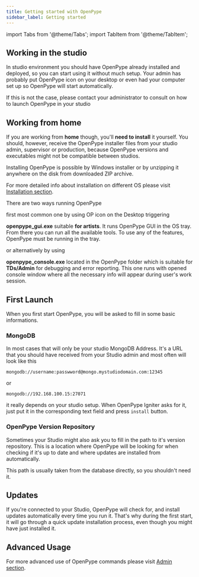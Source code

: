 ```yaml
---
title: Getting started with OpenPype
sidebar_label: Getting started
---
```


import Tabs from '@theme/Tabs';
import TabItem from '@theme/TabItem';



## Working in the studio

In studio environment you should have OpenPype already installed and deployed,  so you can start using it without much setup. Your admin has probably put OpenPype icon on your desktop or even had your computer set up so OpenPype will start automatically.

If this is not the case, please contact your administrator to consult on how to launch OpenPype in your studio

## Working from home

If you are working from **home** though, you'll **need to install** it yourself. You should, however, receive the OpenPype installer files from your studio
admin, supervisor or production, because OpenPype versions and executables might not be compatible between studios.  

Installing OpenPype is possible by Windows installer or by unzipping it anywhere on the disk from downloaded ZIP archive.

For more detailed info about installation on different OS please visit [Installation section](artist_install.md).

There are two ways running OpenPype

first most common one by using OP icon on the Desktop triggering

**openpype_gui.exe** suitable **for artists**. It runs OpenPype GUI in the OS tray. From there you can run all the available tools. To use any of the features, OpenPype must be running in the tray.

or alternatively by using

**openpype_console.exe** located in the OpenPype folder which is suitable for **TDs/Admin** for debugging and error reporting. This one runs with opened console window where all the necessary info will appear during user's work session. 


## First Launch


When you first start OpenPype, you will be asked to fill in some basic informations.

### MongoDB

In most cases that will only be your studio MongoDB Address.
It's a URL that you should have received from your Studio admin and most often will look like this 

`mongodb://username:passwword@mongo.mystudiodomain.com:12345`

 or

 `mongodb://192.168.100.15:27071`

it really depends on your studio setup. When OpenPype Igniter
asks for it, just put it in the corresponding text field and press `install` button.

### OpenPype Version Repository

Sometimes your Studio might also ask you to fill in the path to it's version
repository. This is a location where OpenPype will be looking for when checking
if it's up to date and where updates are installed from automatically. 

This path is usually taken from the database directly, so you shouldn't need it. 


## Updates

If you're connected to your Studio, OpenPype will check for, and install updates automatically every time you run it. That's why during the first start, it will go through a quick update installation process, even though you might have just installed it. 


## Advanced Usage

For more advanced use of OpenPype commands please visit [Admin section](admin_openpype_commands.md).
